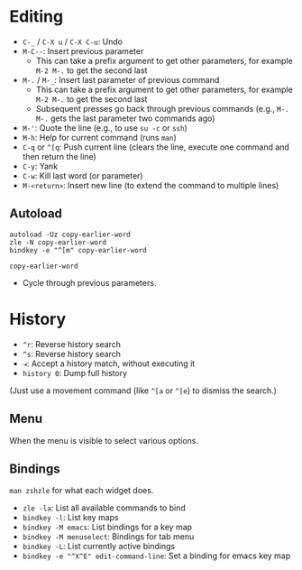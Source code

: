 # Editing

- `C-_` / `C-X u` / `C-X C-u`: Undo
- `M-C--`: Insert previous parameter
    - This can take a prefix argument to get other parameters, for example `M-2 M-.` to get the second last
- `M-.` / `M-_`: Insert last parameter of previous command
    - This can take a prefix argument to get other parameters, for example `M-2 M-.` to get the second last
    - Subsequent presses go back through previous commands (e.g., `M-. M-.` gets the last parameter two commands ago)
- `M-'`: Quote the line (e.g., to use `su -c` or `ssh`)
- `M-h`: Help for current command (runs `man`)
- `C-q` or `^[q`: Push current line (clears the line, execute one command and then return the line)
- `C-y`: Yank
- `C-w`: Kill last word (or parameter)
- `M-<return>`: Insert new line (to extend the command to multiple lines)

## Autoload

```
autoload -Uz copy-earlier-word
zle -N copy-earlier-word
bindkey -e "^[m" copy-earlier-word
```

`copy-earlier-word`

- Cycle through previous parameters.

# History

- `^r`: Reverse history search
- `^s`: Reverse history search
- `⇥`: Accept a history match, without executing it
- `history 0`: Dump full history

(Just use a movement command (like `^[a` or `^[e`) to dismiss the search.)

## Menu

When the menu is visible to select various options.

## Bindings

`man zshzle` for what each widget does.

- `zle -la`: List all available commands to bind
- `bindkey -l`: List key maps
- `bindkey -M emacs`: List bindings for a key map
- `bindkey -M menuselect`: Bindings for tab menu
- `bindkey -L`: List currently active bindings
- `bindkey -e "^X^E" edit-command-line`: Set a binding for emacs key map
